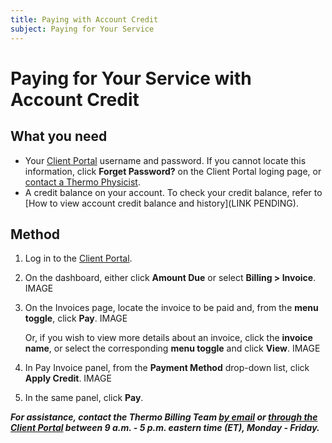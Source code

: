 ```yaml
---
title: Paying with Account Credit
subject: Paying for Your Service
---
```


# Paying for Your Service with Account Credit

## What you need

* Your [Client Portal](https://www.thermo.io/login/) username and password. If you cannot locate this information, click **Forget Password?** on the Client Portal loging page, or [contact a Thermo Physicist](mailto:physicists@thermo.io).
* A credit balance on your account. To check your credit balance, refer to [How to view account credit balance and history](LINK PENDING).

## Method

1. Log in to the [Client Portal](https://www.thermo.io/login/).
2. On the dashboard, either click **Amount Due** or select **Billing > Invoice**.
   IMAGE

3. On the Invoices page, locate the invoice to be paid and, from the **menu toggle**, click **Pay**. 
   IMAGE
   
   Or, if you wish to view more details about an invoice, click the **invoice name**, or select the corresponding **menu toggle** and click **View**.
   IMAGE
   
4. In Pay Invoice panel, from the **Payment Method** drop-down list, click **Apply Credit**.
   IMAGE

5. In the same panel, click **Pay**.

**_For assistance, contact the Thermo Billing Team [by email](mailto:billing@thermo.io) or [through the Client Portal](https://www.thermo.io/login/) between 9 a.m. - 5 p.m. eastern time (ET), Monday - Friday._**
